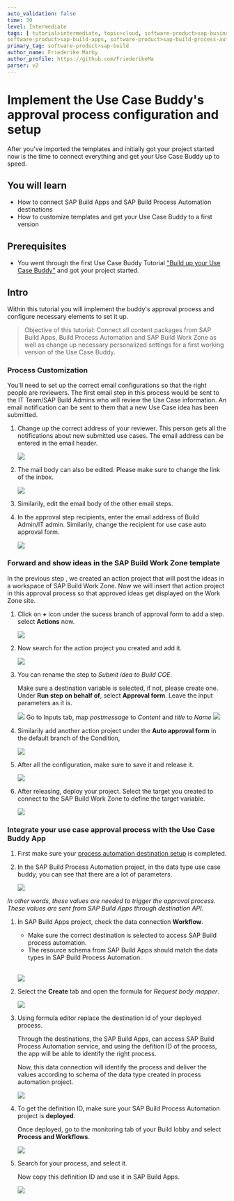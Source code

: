 ```yaml
---
auto_validation: false
time: 30
level: Intermediate
tags: [ tutorial>intermediate, topic>cloud, software-product>sap-business-technology-platform, software-product>sap-build, software-product>sap-build-work-zone--advanced-edition,
software-product>sap-build-apps, software-product>sap-build-process-automation ]
primary_tag: software-product>sap-build
author_name: Friederike Marby
author_profile: https://github.com/FriederikeMa
parser: v2
---
```


# Implement the Use Case Buddy's approval process configuration and setup
<!-- description --> After you've imported the templates and initially got your project started now is the time to connect everything and get your Use Case Buddy up to speed.

## You will learn  
  - How to connect SAP Build Apps and SAP Build Process Automation destinations
  - How to customize templates and get your Use Case Buddy to a first version

## Prerequisites  
 -  You went through the first Use Case Buddy Tutorial ["Build up your Use Case Buddy"](www.sap.com) and got your project started. 

## Intro
Within this tutorial you will implement the buddy's approval process and configure necessary elements to set it up. 
>Objective of this tutorial: Connect all content packages from SAP Build Apps, Build Process Automation and SAP Build Work Zone as well as change up necessary personalized settings for a first working version of the Use Case Buddy.


### Process Customization

You'll need to set up the correct email configurations so that the right people are reviewers. The first email step in this process would be sent to the IT Team/SAP Build Admins who will review the Use Case information. An email notification can be sent to them that a new Use Case idea has been submitted.

1. Change up the correct address of your reviewer. This person gets all the notifications about new submitted use cases. The email address can be entered in the email header. 
      <!-- size:500px -->
    ![](visuals/emailaddress.png)

1. The mail body can also be edited. Please make sure to change the link of the inbox.
    
    <!-- size:500px -->
    ![](visuals/mailbody.png)

1. Similarily, edit the email body of the other email steps. 


1. In the approval step recipients, enter the email address of Build Admin/IT admin.
   Similarily, change the recipient for use case auto approval form.

    <!-- size:500px -->
    ![](visuals/Approval.png)


### Forward and show ideas in the SAP Build Work Zone template

<!-- @Kanishka: Could we also put this step later? So that people who dont want to use the Work Zone part can always skip it at the end? -->

In the previous step <place holder for previous chapter>, we created an action project that will post the ideas in a workspace of SAP Build Work Zone. Now we will insert that action project in this approval process so that approved ideas get displayed on the Work Zone site.

1. Click on **+** icon under the sucess branch of approval form to add a step. 
   select **Actions** now.
   <!-- size:500px -->
   ![](visuals/addaction.png)

2. Now search for the action project you created and add it. 
      <!-- size:500px -->
    ![](visuals/addaction2.png)
   
3. You can rename the step to *Submit idea to Build COE*.
    
    Make sure a destination variable is selected, if not, please create one.
    Under **Run step on behalf of**, select **Approval form**. Leave the input parameters as it is.

    <!-- size:500px -->
    ![](visuals/Actionconfig.png)
Go to Inputs tab, map <i>postmessage</i> to <i>Content</i> and <i>title</i> to <i>Name</i>
       <!-- size:500px -->
    ![](visuals/Actioninput.png)
1. Similarily add another action project under the **Auto approval form** in the default branch of the Condition, 
     <!-- size:500px -->
    ![](visuals/Actionconfig2.png)


1. After all the configuration, make sure to save it and release it.

    <!-- size:500px -->
    ![](visuals/release.png)

2. After releasing, deploy your project. Select the target you created to connect to the SAP Build Work Zone to define the target variable.

    <!-- size:500px -->
    ![](visuals/Destination.png)


### Integrate your use case approval process with the Use Case Buddy App
1. First make sure your [process automation destination setup](https://developers.sap.com/tutorials/spa-create-service-instance-destination.html) is completed. 

1. In the SAP Build Process Automation project, in the data type use case buddy, you can see that there are a lot of parameters.

    <!-- size:500px -->
    ![](visuals/datatypes.png)

  *In other words, these values are needed to trigger the approval process. These values are sent from SAP Build Apps through destination API.*

1. In SAP Build Apps project, check the data connection **Workflow**. 
   
   - Make sure the correct destination is selected to access SAP Build process automation.
   - The resource schema from SAP Build Apps should match the data types in SAP Build Process Automation. <br><br>

    <!-- size:500px -->
    ![](visuals/Schema.png)

1. Select the **Create** tab and open the formula for *Request body mapper*.

    <!-- size:500px -->
    ![](visuals/RBM.png)

1. Using formula editor replace the destination id of your deployed process. 

    Through the destinations, the SAP Build Apps, can access SAP Build Process Automation service, and using the defition ID of the process, the app will be able to identify the right process. 
    
    Now, this data connection will identify the process and deliver the values according to schema of the data type created in process automation project.

    <!-- size:500px -->
    ![](visuals/Formula.png)


1. To get the definition ID, make sure your SAP Build Process Automation project is **deployed**.
    
    Once deployed, go to the monitoring tab of your Build lobby and select **Process and Workflows**.

    <!-- size:500px -->
    ![](visuals/processandwork.png)

2. Search for your process, and select it.

    Now copy this definition ID and use it in SAP Build Apps.
  
    <!-- size:500px -->
    ![](visuals/DefinID.png)
